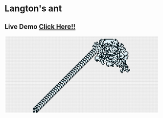 # Langton's ant

## Live Demo [Click Here!!](https://thenirmalkc.github.io/langton-ant/)

![Langton's ant](screenshots/langton-ant.png)
